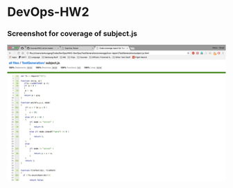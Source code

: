 # DevOps-HW2

### Screenshot for coverage of subject.js

![Coverage for subject.js](screenshots/full_coverage.png)
